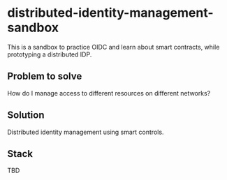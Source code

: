 # distributed-identity-management-sandbox
This is a sandbox to practice OIDC and learn about smart contracts, while prototyping a distributed IDP.

## Problem to solve

How do I manage access to different resources on different networks?

## Solution

Distributed identity management using smart controls.

## Stack

TBD